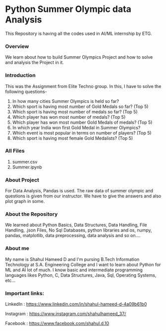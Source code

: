# Python Summer Olympic data Analysis
This Repository is having all the codes used in AI/ML internship by ETG.

### Overview
 We learn about how to build Summer Olympics Project and how to solve and analysis the Project in it.

### Introduction
This was the Assignment from Elite Techno group. In this, I have to solve the following questions-

1. In how many cities Summer Olympics is held so far?
2. Which sport is having most number of Gold Medals so far? (Top 5)
3. Which sport is having most number of medals so far? (Top 5)
4. Which player has won most number of medals? (Top 5)
5. Which player has won most number Gold Medals of medals? (Top 5)
6. In which year India won first Gold Medal in Summer Olympics?
7. Which event is most popular in terms on number of players? (Top 5)
8. Which sport is having most female Gold Medalists? (Top 5)

### All Files
 1. summer.csv
 2. Summer.ipynb

### About Project
For Data Analysis, Pandas is used. The raw data of summer olympic and questions is given from our instructor. We have to give the answers and also plot graph in some.

### About the Repository
 We learned about Python Basics, Data Structures, Data Handling, File Handling, .json Files, No Sql Databases, python libraries and os, numpy, pandas, matplotlib, data preprocessing, data analysis and so on....

### About me
 My name is Shahul Hameed D and I'm pursing B.Tech Information Technology at S.A. Engineering College and I want to learn about Python for ML and AI lot of much.  I know basic and intermediate programming languages likes Python, C, Data Structures, Java, Sql, Operating Systems, etc...

### Important links:
  LinkedIn : https://www.linkedin.com/in/shahul-hameed-d-4a09b61b0

  Instagram : https://www.instagram.com/shahulhameed_37/

  Facebook : https://www.facebook.com/shahul.d.10

